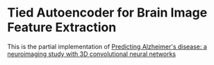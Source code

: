 # Tied Autoencoder for Brain Image Feature Extraction

This is the partial implementation of [Predicting Alzheimer's disease: a neuroimaging study with 3D convolutional neural networks](https://arxiv.org/abs/1502.02506)
